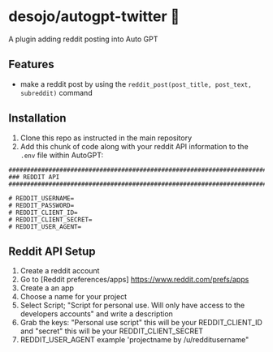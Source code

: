 # desojo/autogpt-twitter 🐣

A plugin adding reddit posting into Auto GPT

## Features

- make a reddit post by using the `reddit_post(post_title, post_text, subreddit)` command

## Installation

1. Clone this repo as instructed in the main repository
2. Add this chunk of code along with your reddit API information to the `.env` file within AutoGPT:

```
################################################################################
### REDDIT API
################################################################################

# REDDIT_USERNAME=
# REDDIT_PASSWORD=
# REDDIT_CLIENT_ID=
# REDDIT_CLIENT_SECRET=
# REDDIT_USER_AGENT=
```

## Reddit API Setup

1. Create a reddit account
2. Go to [Reddit preferences/apps] https://www.reddit.com/prefs/apps
3. Create a an app
4. Choose a name for your project
5. Select Script; "Script for personal use. Will only have access to the developers accounts" and write a description
6. Grab the keys: "Personal use script" this will be your REDDIT_CLIENT_ID and "secret" this will be your REDDIT_CLIENT_SECRET
7. REDDIT_USER_AGENT example 'projectname by /u/redditusername"